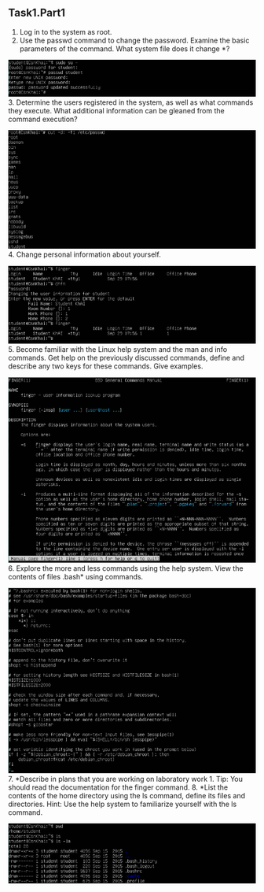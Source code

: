 ## Task1.Part1

1. Log in to the system as root.
2. Use the passwd command to change the password. Examine the basic
parameters of the command. What system file does it change *?

![root_passwd](root_passwd.png)
3. Determine the users registered in the system, as well as what commands they
execute. What additional information can be gleaned from the command
execution?

![etc_passwd](etc_passwd.png)
4. Change personal information about yourself.

![finger](finger.png)
5. Become familiar with the Linux help system and the man and info commands.
Get help on the previously discussed commands, define and describe any two
keys for these commands. Give examples.

![man_finger](man_finger.png)
6. Explore the more and less commands using the help system. View the contents
of files .bash* using commands.

![less_bashrc](less_bashrc.png)
7. *Describe in plans that you are working on laboratory work 1. Tip: You should
read the documentation for the finger command.
8. *List the contents of the home directory using the ls command, define its files
and directories. Hint: Use the help system to familiarize yourself with the ls
command.

![pwd_ls](pwd_ls.png)
